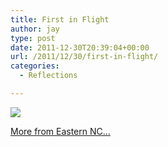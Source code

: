 ```yaml
---
title: First in Flight
author: jay
type: post
date: 2011-12-30T20:39:04+00:00
url: /2011/12/30/first-in-flight/
categories:
  - Reflections

---
```

[![][1]][2]

[More from Eastern NC…][3]

 [1]: https://photos.smugmug.com/All/Eastern-NC-2011/i-dbdQ5JF/0/M/DSC5005-M.jpg
 [2]: http://photos.littleriverview.org/All/Eastern-NC-2011/20806887_gG652b#1652173042_dbdQ5JF-A-LB
 [3]: http://photos.littleriverview.org/All/Eastern-NC-2011